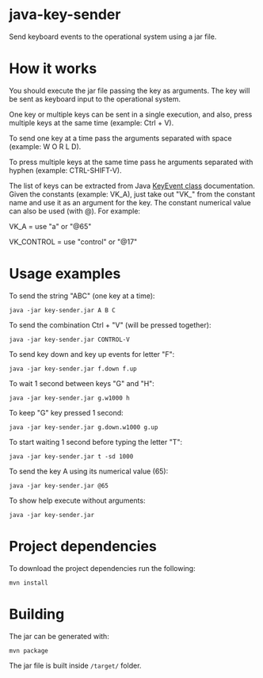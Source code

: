 # java-key-sender
Send keyboard events to the operational system using a jar file.

# How it works
You should execute the jar file passing the key as arguments. The key will be sent as keyboard input to the operational system.

One key or multiple keys can be sent in a single execution, and also, press multiple keys at the same time (example: Ctrl + V).

To send one key at a time pass the arguments separated with space (example: W O R L D).

To press multiple keys at the same time pass he arguments separated with hyphen (example: CTRL-SHIFT-V).

The list of keys can be extracted from Java [KeyEvent class]( https://docs.oracle.com/javase/7/docs/api/java/awt/event/KeyEvent.html) documentation. Given the constants (example: VK_A), just take out "VK_" from the constant name and use it as an argument for the key. The constant numerical value can also be used (with @). For example:

VK_A = use "a" or "@65"

VK_CONTROL = use "control" or "@17"

# Usage examples
To send the string "ABC" (one key at a time):

    java -jar key-sender.jar A B C
   
To send the combination Ctrl + "V" (will be pressed together):

    java -jar key-sender.jar CONTROL-V
    
To send key down and key up events for letter "F":

    java -jar key-sender.jar f.down f.up
    
To wait 1 second between keys "G" and "H":

    java -jar key-sender.jar g.w1000 h
    
To keep "G" key pressed 1 second:

    java -jar key-sender.jar g.down.w1000 g.up
    
To start waiting 1 second before typing the letter "T":

    java -jar key-sender.jar t -sd 1000
    
To send the key A using its numerical value (65):

    java -jar key-sender.jar @65
    
To show help execute without arguments:

    java -jar key-sender.jar

# Project dependencies
To download the project dependencies run the following:

    mvn install

# Building
The jar can be generated with:
    
    mvn package
    
The jar file is built inside `/target/` folder.
